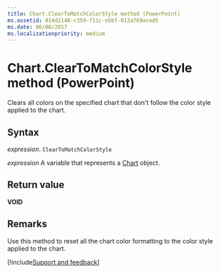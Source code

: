 ```yaml
---
title: Chart.ClearToMatchColorStyle method (PowerPoint)
ms.assetid: 014d2148-c359-f11c-e5bf-012a769aced5
ms.date: 06/08/2017
ms.localizationpriority: medium
---
```



# Chart.ClearToMatchColorStyle method (PowerPoint)

Clears all colors on the specified chart that don't follow the color style applied to the chart.


## Syntax

_expression_. `ClearToMatchColorStyle`

_expression_ A variable that represents a [Chart](PowerPoint.Chart.md) object.


## Return value

 **VOID**


## Remarks

Use this method to reset all the chart color formatting to the color style applied to the chart.

[!include[Support and feedback](~/includes/feedback-boilerplate.md)]